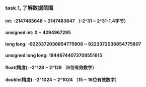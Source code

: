 ### task.1, 了解数据范围
#### int: -2147483648 ~ 2147483647 （-2^31 ~ 2^31-1,4字节）
#### unsigned int: 0 ~ 4294967295
#### long long: -9223372036854775808 ~ 9223372036854775807
#### unsigned long long: 18446744073709551615
#### float(精度): -2^128 ~ 2^128 （6位有效数字）
#### double(精度): -2^1024 ~ 2^1024 （15 ~ 16位有效数字）
